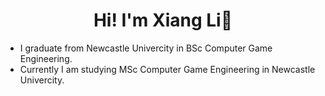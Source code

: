 <h1 align="center">Hi! I'm Xiang Li👋</h1>

- I graduate from Newcastle Univercity in BSc Computer Game Engineering.
- Currently I am studying MSc Computer Game Engineering in Newcastle Univercity.

